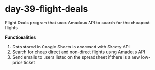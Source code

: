 # day-39-flight-deals
 Flight Deals program that uses Amadeus API to search for the cheapest flights

**Functionalities**
1. Data stored in Google Sheets is accessed with Sheety API
2. Search for cheap direct and non-direct flights using Amadeus API
3. Send emails to users listed on the spreadsheet if there is a new low-price ticket
